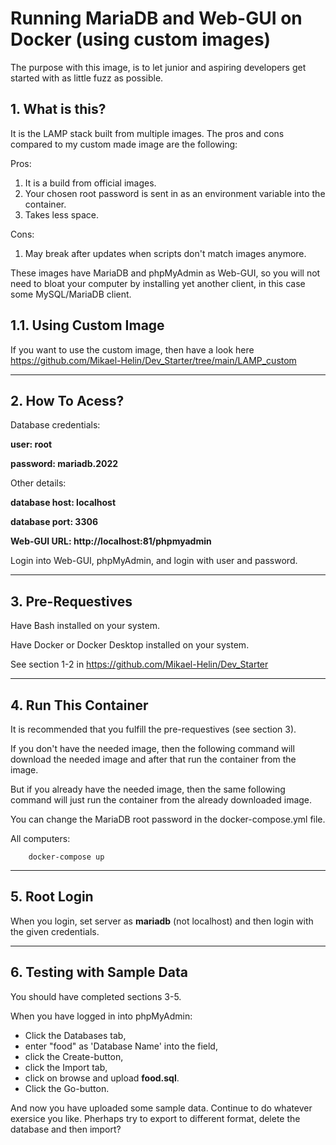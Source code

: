 # **Running MariaDB and Web-GUI on Docker (using custom images)**

The purpose with this image, is to let junior and aspiring developers get started with as little fuzz as possible.

## **1. What is this?**

It is the LAMP stack built from multiple images. The pros and cons compared to my custom made image are the following:

Pros:
1. It is a build from official images.
2. Your chosen root password is sent in as an environment variable into the container.
3. Takes less space.

Cons:
1. May break after updates when scripts don't match images anymore.

These images have MariaDB and phpMyAdmin as Web-GUI, so you will not need to bloat your computer by installing yet another client, in this case some MySQL/MariaDB client.

## **1.1. Using Custom Image**

If you want to use the custom image, then have a look here https://github.com/Mikael-Helin/Dev_Starter/tree/main/LAMP_custom

___

## **2. How To Acess?**

Database credentials:

**user: root**

**password: mariadb.2022**

Other details:

**database host: localhost**

**database port: 3306**

**Web-GUI URL: http://localhost:81/phpmyadmin**

Login into Web-GUI, phpMyAdmin, and login with user and password.
___

## **3. Pre-Requestives**

Have Bash installed on your system.

Have Docker or Docker Desktop installed on your system.

See section 1-2 in https://github.com/Mikael-Helin/Dev_Starter

___

## **4. Run This Container**

It is recommended that you fulfill the pre-requestives (see section 3).

If you don't have the needed image, then the following command will download the needed image and after that run the container from the image.

But if you already have the needed image, then the same following command will just run the container from the already downloaded image.

You can change the MariaDB root password in the docker-compose.yml file.

All computers:

        docker-compose up

___

## **5. Root Login**

When you login, set server as **mariadb** (not localhost) and then login with the given credentials.

___

## **6. Testing with Sample Data**

You should have completed sections 3-5.

When you have logged in into phpMyAdmin:

* Click the Databases tab,
* enter "food" as 'Database Name' into the field,
* click the Create-button,
* click the Import tab,
* click on browse and upload **food.sql**.
* Click the Go-button.
  
And now you have uploaded some sample data. Continue to do whatever exersice you like. Pherhaps try to export to different format, delete the database and then import?
